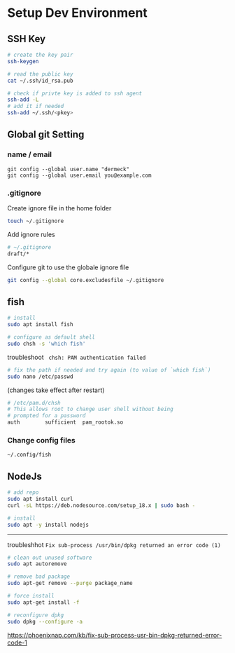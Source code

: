 # Setup Dev Environment

## SSH Key
```bash
# create the key pair
ssh-keygen

# read the public key
cat ~/.ssh/id_rsa.pub

# check if privte key is added to ssh agent
ssh-add -L
# add it if needed
ssh-add ~/.ssh/<pkey>
```

## Global git Setting

### name / email

```
git config --global user.name "dermeck"
git config --global user.email you@example.com
```

### .gitignore

Create ignore file in the home folder

```bash
touch ~/.gitignore
```

Add ignore rules
```bash
# ~/.gitignore
draft/*
``` 

Configure git to use the globale ignore file
```bash
git config --global core.excludesfile ~/.gitignore
``` 

## fish 

```bash
# install
sudo apt install fish

# configure as default shell
sudo chsh -s 'which fish'
```

troubleshoot ` chsh: PAM authentication failed` 
```bash
# fix the path if needed and try again (to value of `which fish`)
sudo nano /etc/passwd 
```

(changes take effect after restart)

```bash
# /etc/pam.d/chsh 
# This allows root to change user shell without being
# prompted for a password
auth        sufficient  pam_rootok.so
```

### Change config files
`~/.config/fish`


## NodeJs

```bash
# add repo
sudo apt install curl
curl -sL https://deb.nodesource.com/setup_18.x | sudo bash -

# install
sudo apt -y install nodejs
```

---

troubleshhot `Fix sub-process /usr/bin/dpkg returned an error code (1)`
```bash
# clean out unused software
sudo apt autoremove

# remove bad package
sudo apt-get remove --purge package_name

# force install
sudo apt-get install -f

# reconfigure dpkg
sudo dpkg --configure -a
```
https://phoenixnap.com/kb/fix-sub-process-usr-bin-dpkg-returned-error-code-1

